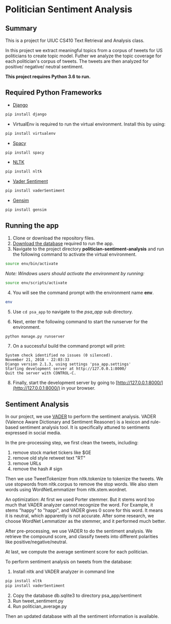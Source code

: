 # Politician Sentiment Analysis

## Summary

This is a project for UIUC CS410 Text Retrieval and Analysis class.

In this project we extract meaningful topics from a corpus of tweets for US politicians to create topic model. Futher we analyze the topic coverage for each politician's corpus of tweets. The tweets are then analyzed for positive/ negative/ neutral sentiment.

**This project requires Python 3.6 to run.**

## Required Python Frameworks

* [Django](https://www.djangoproject.com/)
```bash
pip install django
```

* VirtualEnv is required to run the virtual environment. Install this by using:
```bash
pip install virtualenv
```

* [Spacy](https://spacy.io/)
```bash
pip install spacy
```

* [NLTK](https://www.nltk.org/index.html)
```bash
pip install nltk
```

* [Vader Sentiment](https://github.com/cjhutto/vaderSentiment)
```bash
pip install vaderSentiment
```

* [Gensim](https://radimrehurek.com/gensim/install.html)
```bash
pip install gensim
```

## Running the app

1. Clone or download the repository files.
2. [Download the database](https://drive.google.com/file/d/1Vdqxq78bhuTHp7plzsb8S6LgQu6k2vfP/view?usp=sharing) required to run the app.
3. Navigate to the project directory **politician-sentiment-analysis** and run the following command to activate the virtual environment.

```bash
source env/bin/activate
```

*Note: Windows users should activate the environment by running:*
```bash
source env/scripts/activate
```

4. You will see the command prompt with the environment name **env**.

```bash
env
```

5. Use ```cd psa_app``` to navigate to the *psa_app* sub directory.

6. Next, enter the following command to start the runserver for the environment.

```bash
python manage.py runserver
```

7. On a successful build the command prompt will print:

```
System check identified no issues (0 silenced).
November 21, 2018 - 22:03:33
Django version 2.1.3, using settings 'psa_app.settings'
Starting development server at http://127.0.0.1:8000/
Quit the server with CONTROL-C.
```
8. Finally, start the development server by going to [http://127.0.0.1:8000/](http://127.0.0.1:8000/) in your browser.


## Sentiment Analysis

In our project, we use [VADER](https://github.com/cjhutto/vaderSentiment) to perform the sentiment analysis. VADER (Valence Aware Dictionary and Sentiment Reasoner) is a lexicon and rule-based sentiment analysis tool. It is specifically attuned to sentiments expressed in social media.

In the pre-processing step, we first clean the tweets, including:

1. remove stock market tickers like $GE
2. remove old style retweet text "RT"
3. remove URLs
4. remove the hash # sign

Then we use TweetTokenizer from nltk.tokenize to tokenize the tweets.
We use stopwords from nltk.corpus to remove the stop words.
We also stem words using WordNetLemmatizer from nltk.stem.wordnet.

An optimization: At first we used Porter stemmer. But it stems word too much that VADER analyzer cannot recognize the word. For Example, it stems "happy" to "happi", and VADER gives 0 score for this word. It means it is neutral, which apparently is not accurate. After some research, we choose WordNet Lemmatizer as the stemmer, and it performed much better.

After pre-processing, we use VADER to do the sentiment analysis. We retrieve the compound score, and classify tweets into different polarities like positive/negative/neutral.

At last, we compute the average sentiment score for each politician. 



To perform sentiment analysis on tweets from the database:

1. Install nltk and VADER analyzer in command line

```bash
pip install nltk
pip install vaderSentiment
```

2. Copy the database db.sqlite3 to directory psa_app/sentiment
3. Run tweet_sentiment.py
4. Run politician_average.py

Then an updated database with all the sentiment information is available.
